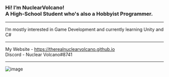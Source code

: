 ### Hi! I’m NuclearVolcano!<br/> A High-School Student who's also a Hobbyist Programmer.

***

I’m mostly interested in Game Development and currently learning Unity and C#

***

My Website - https://therealnuclearvolcano.github.io<br/>
Discord - Nuclear Volcano#8741

***

![image](https://github-readme-stats.vercel.app/api/top-langs/?username=TheRealNuclearVolcano&layout=compact&langs_count=8&hide_border=true&title_color=ffffff&icon_color=ffffff&text_color=ffffff&bg_color=161b22)

<!---
TheRealNuclearVolcano/TheRealNuclearVolcano is a ✨ special ✨ repository because its `README.md` (this file) appears on your GitHub profile.
You can click the Preview link to take a look at your changes.
--->
